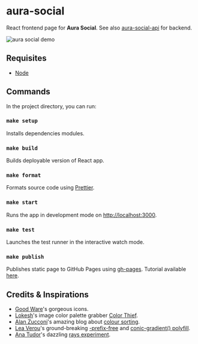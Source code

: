 # aura-social

React frontend page for **Aura Social**. See also [aura-social-api](https://github.com/fer-nando-machado/aura-social-api) for backend.

![aura social demo](https://github.com/fernandomachado90/aura-social/blob/master/demo.gif?raw=true)

## Requisites

- [Node](https://nodejs.org/en/)

## Commands

In the project directory, you can run:

### `make setup`

Installs dependencies modules.

### `make build`

Builds deployable version of React app.

### `make format`

Formats source code using [Prettier](https://www.npmjs.com/package/prettier).

### `make start`

Runs the app in development mode on [http://localhost:3000](http://localhost:3000).

### `make test`

Launches the test runner in the interactive watch mode.

### `make publish`

Publishes static page to GitHub Pages using [gh-pages](https://github.com/tschaub/gh-pages). Tutorial available [here](https://dev.to/yuribenjamin/how-to-deploy-react-app-in-github-pages-2a1f).

## Credits & Inspirations

- [Good Ware](https://www.flaticon.com/authors/good-ware)'s gorgeous icons.
- [Lokesh](https://github.com/lokesh/)'s image color palette grabber [Color Thief](https://lokeshdhakar.com/projects/color-thief/).
- [Alan Zucconi](https://twitter.com/AlanZucconi)'s amazing blog about [colour sorting](https://www.alanzucconi.com/2015/09/30/colour-sorting/).
- [Lea Verou](https://lea.verou.me/)'s ground-breaking [-prefix-free](https://leaverou.github.io/prefixfree/) and [conic-gradient() polyfill](https://leaverou.github.io/conic-gradient/).
- [Ana Tudor](https://twitter.com/anatudor)'s dazzling [rays experiment](https://codepen.io/thebabydino/pen/RWbvpb/).
